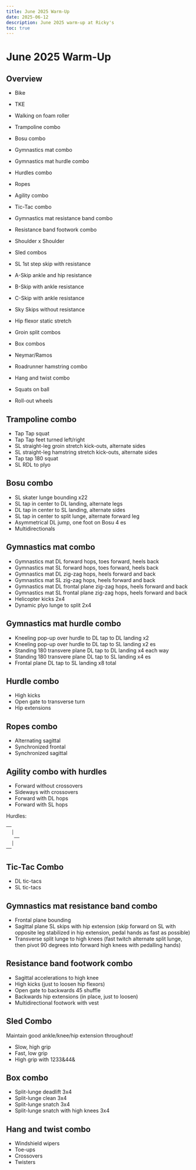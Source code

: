 ```yaml
---
title: June 2025 Warm-Up
date: 2025-06-12
description: June 2025 warm-up at Ricky's
toc: true
---
```


# June 2025 Warm-Up

## Overview

- Bike
- TKE
- Walking on foam roller
- Trampoline combo
- Bosu combo
- Gymnastics mat combo
- Gymnastics mat hurdle combo
- Hurdles combo
- Ropes
- Agility combo
- Tic-Tac combo
- Gymnastics mat resistance band combo
- Resistance band footwork combo
- Shoulder x Shoulder
- Sled combos

- SL 1st step skip with resistance
- A-Skip ankle and hip resistance
- B-Skip with ankle resistance
- C-Skip with ankle resistance
- Sky Skips without resistance
- Hip flexor static stretch
- Groin split combos

- Box combos
- Neymar/Ramos
- Roadrunner hamstring combo
- Hang and twist combo
- Squats on ball
- Roll-out wheels

## Trampoline combo

- Tap Tap squat
- Tap Tap feet turned left/right
- SL straight-leg groin stretch kick-outs, alternate sides
- SL straight-leg hamstring stretch kick-outs, alternate sides
- Tap tap 180 squat
- SL RDL to plyo

## Bosu combo

- SL skater lunge bounding x22
- SL tap in center to DL landing, alternate legs
- DL tap in center to SL landing, alternate sides
- SL tap in center to split lunge, alternate forward leg
- Asymmetrical DL jump, one foot on Bosu 4 es
- Multidirectionals

## Gymnastics mat combo

- Gymnastics mat DL forward hops, toes forward, heels back
- Gymnastics mat SL forward hops, toes forward, heels back
- Gymnastics mat DL zig-zag hops, heels forward and back
- Gymnastics mat SL zig-zag hops, heels forward and back
- Gymnastics mat DL frontal plane zig-zag hops, heels forward and back
- Gymnastics mat SL frontal plane zig-zag hops, heels forward and back
- Helicopter kicks 2x4
- Dynamic plyo lunge to split 2x4

## Gymnastics mat hurdle combo

- Kneeling pop-up over hurdle to DL tap to DL landing x2
- Kneeling pop-up over hurdle to DL tap to SL landing x2 es
- Standing 180 transvere plane DL tap to DL landing x4 each way
- Standing 180 transvere plane DL tap to SL landing x4 es
- Frontal plane DL tap to SL landing x8 total

## Hurdle combo

- High kicks
- Open gate to transverse turn
- Hip extensions

## Ropes combo

- Alternating sagittal
- Synchronized frontal
- Synchronized sagittal

## Agility combo with hurdles

- Forward without crossovers
- Sideways with crossovers
- Forward with DL hops
- Forward with SL hops

Hurdles:

```txt
──
  │
   ──
  │
──
```


## Tic-Tac Combo

- DL tic-tacs
- SL tic-tacs

## Gymnastics mat resistance band combo

- Frontal plane bounding
- Sagittal plane SL skips with hip extension (skip forward on SL with opposite leg stabilized in hip extension, pedal hands as fast as possible)
- Transverse split lunge to high knees (fast twitch alternate split lunge, then pivot 90 degrees into forward high knees with pedalling hands)

## Resistance band footwork combo

- Sagittal accelerations to high knee
- High kicks (just to loosen hip flexors)
- Open gate to backwards 45 shuffle
- Backwards hip extensions (in place, just to loosen)
- Multidirectional footwork with vest

## Sled Combo

Maintain good ankle/knee/hip extension throughout!

- Slow, high grip
- Fast, low grip
- High grip with 1233&44&

## Box combo

- Split-lunge deadlift 3x4
- Split-lunge clean 3x4
- Split-lunge snatch 3x4
- Split-lunge snatch with high knees 3x4

## Hang and twist combo

- Windshield wipers
- Toe-ups
- Crossovers
- Twisters
